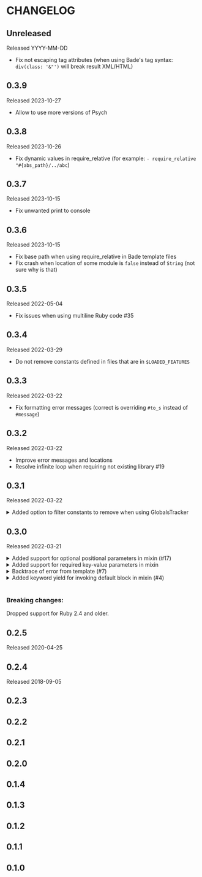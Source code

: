# CHANGELOG

## **Unreleased**

Released YYYY-MM-DD

- Fix not escaping tag attributes (when using Bade's tag syntax: `div(class: '&"')` will break result XML/HTML)


## **0.3.9**

Released 2023-10-27

- Allow to use more versions of Psych


## **0.3.8**

Released 2023-10-26

- Fix dynamic values in require_relative (for example: `- require_relative "#{abs_path}/../abc`)


## **0.3.7**

Released 2023-10-15

- Fix unwanted print to console


## **0.3.6**

Released 2023-10-15

- Fix base path when using require_relative in Bade template files
- Fix crash when location of some module is `false` instead of `String` (not sure why is that)


## **0.3.5**

Released 2022-05-04

- Fix issues when using multiline Ruby code #35


## **0.3.4**

Released 2022-03-29

- Do not remove constants defined in files that are in `$LOADED_FEATURES`

## **0.3.3**

Released 2022-03-22

- Fix formatting error messages (correct is overriding `#to_s` instead of `#message`)


## **0.3.2**

Released 2022-03-22

- Improve error messages and locations
- Resolve infinite loop when requiring not existing library #19


## **0.3.1**

Released 2022-03-22

<details>
<summary>Added option to filter constants to remove when using GlobalsTracker</summary>

```ruby
Bade::Runtime::GlobalsTracker.new(constants_location_prefixes: ['/Users/xyz/Projects/abc'])
```

</details>


## **0.3.0**

Released 2022-03-21

<details>
<summary>Added support for optional positional parameters in mixin (#17)</summary>

[#17](https://github.com/epuber-io/bade/issues/17)

```
mixin some_mixin(param = 1)
```

</details>


<details>
<summary>Added support for required key-value parameters in mixin</summary>
Example:

```
mixin some_mixin(param:)
```
</details>


<details>
<summary>Backtrace of error from template (#7)</summary>

[#7](https://github.com/epuber-io/bade/issues/7)

When some error is raised, it will return position of the error. Given this template:

```
mixin m()
  a
    - raise StandardError

+m
```

It will produce following error:

```
Exception raised during execution of mixin `m`: StandardError
template backtrace:
  template.bade:3:in `+m'
  template.bade:5:in `<top>'
```
</details>



<details>
<summary>Added keyword yield for invoking default block in mixin (#4)</summary>

Previous solution:
```
mixin first
  p.first
    - default_block.call

+first Some text
```

New solution:
```
mixin first
  p.first
    yield

+first Some text
```

Which produces:

```html
<p class="first">Some text</p>
```
</details>

<br/>

### **Breaking changes:**

Dropped support for Ruby 2.4 and older.


## **0.2.5**

Released 2020-04-25

## **0.2.4**

Released 2018-09-05

## **0.2.3**

## **0.2.2**

## **0.2.1**

## **0.2.0**

## **0.1.4**

## **0.1.3**

## **0.1.2**

## **0.1.1**

## **0.1.0**
